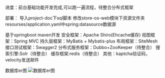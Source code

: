 进度：前台基础功能开发完成,可以跑一遍流程，待整合分布式框架

部署：
导入project-doc下sql脚本
修改store-os-web模块下资源文件夹resourses/application.yaml中spring:datasource数据源

基于springboot maven开发
安全框架：Apache Shiro(Ehcache缓存)
视图框架：Spring MVC
持久层框架：MyBatis + Mybatis-plus 
布局框架：SiteMesh 
接口测试框架：Swagger2 
分布式服务框架：Dubbo+ZooKeeper（待整合）
搜索引擎:Solr（待整合）
缓存框架:redis（待整合）
其他：kaptcha验证码，velocity发送邮件


数据库er图
![数据库er图](https://github.com/RyougiSHikii/v-store/blob/master/project-doc/picture/%E6%95%B0%E6%8D%AE%E5%BA%93ER%E6%80%BB%E5%9B%BE.jpg)



